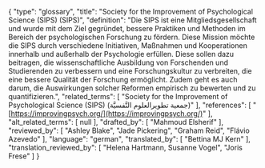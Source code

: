 {
    "type": "glossary",
    "title": "Society for the Improvement of Psychological Science (SIPS) (SIPS)",
    "definition": "Die SIPS ist eine Mitgliedsgesellschaft und wurde mit dem Ziel gegründet, bessere Praktiken und Methoden im Bereich der psychologischen Forschung zu fördern. Diese Mission möchte die SIPS durch verschiedene Initiativen, Maßnahmen und Kooperationen innerhalb und außerhalb der Psychologie erfüllen. Diese sollen dazu beitragen, die wissenschaftliche Ausbildung von Forschenden und Studierenden zu verbessern und eine Forschungskultur zu verbreiten, die eine bessere Qualität der Forschung ermöglicht. Zudem geht es auch darum, die Auswirkungen solcher Reformen empirisch zu bewerten und zu quantifizieren.",
    "related_terms": [
        "Society for the Improvement of Psychological Science (SIPS) (جمعية تطويرالعلوم النَّفسيَّة)"
    ],
    "references": [
        "[https://improvingpsych.org/](https://improvingpsych.org/)"
    ],
    "alt_related_terms": [
        null
    ],
    "drafted_by": [
        "Mahmoud Elsherif"
    ],
    "reviewed_by": [
        "Ashley Blake",
        "Jade Pickering",
        "Graham Reid",
        "Flávio Azevedo"
    ],
    "language": "german",
    "translated_by": [
        "Bettina MJ Kern"
    ],
    "translation_reviewed_by": [
        "Helena Hartmann, Susanne Vogel",
        "Joris Frese"
    ]
}